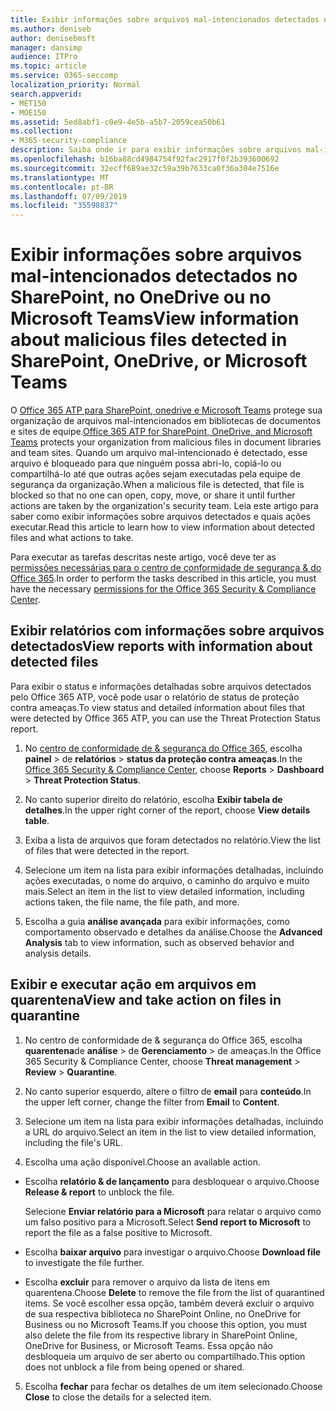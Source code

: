 ```yaml
---
title: Exibir informações sobre arquivos mal-intencionados detectados no SharePoint, no OneDrive ou no Microsoft Teams
ms.author: deniseb
author: denisebmsft
manager: dansimp
audience: ITPro
ms.topic: article
ms.service: O365-seccomp
localization_priority: Normal
search.appverid:
- MET150
- MOE150
ms.assetid: 5ed8abf1-c0e9-4e5b-a5b7-2059cea50b61
ms.collection:
- M365-security-compliance
description: Saiba onde ir para exibir informações sobre arquivos mal-intencionados detectados no SharePoint, no OneDrive ou no Microsoft Teams e como executar ações nesses arquivos.
ms.openlocfilehash: b16ba88cd4984754f92fac2917f0f2b393600692
ms.sourcegitcommit: 32ecff689ae32c59a39b7633ca0f36a304e7516e
ms.translationtype: MT
ms.contentlocale: pt-BR
ms.lasthandoff: 07/09/2019
ms.locfileid: "35598837"
---
```

# <a name="view-information-about-malicious-files-detected-in-sharepoint-onedrive-or-microsoft-teams"></a><span data-ttu-id="54f5a-103">Exibir informações sobre arquivos mal-intencionados detectados no SharePoint, no OneDrive ou no Microsoft Teams</span><span class="sxs-lookup"><span data-stu-id="54f5a-103">View information about malicious files detected in SharePoint, OneDrive, or Microsoft Teams</span></span>

<span data-ttu-id="54f5a-104">O [Office 365 ATP para SharePoint, onedrive e Microsoft Teams](atp-for-spo-odb-and-teams.md) protege sua organização de arquivos mal-intencionados em bibliotecas de documentos e sites de equipe.</span><span class="sxs-lookup"><span data-stu-id="54f5a-104">[Office 365 ATP for SharePoint, OneDrive, and Microsoft Teams](atp-for-spo-odb-and-teams.md) protects your organization from malicious files in document libraries and team sites.</span></span> <span data-ttu-id="54f5a-105">Quando um arquivo mal-intencionado é detectado, esse arquivo é bloqueado para que ninguém possa abri-lo, copiá-lo ou compartilhá-lo até que outras ações sejam executadas pela equipe de segurança da organização.</span><span class="sxs-lookup"><span data-stu-id="54f5a-105">When a malicious file is detected, that file is blocked so that no one can open, copy, move, or share it until further actions are taken by the organization's security team.</span></span> <span data-ttu-id="54f5a-106">Leia este artigo para saber como exibir informações sobre arquivos detectados e quais ações executar.</span><span class="sxs-lookup"><span data-stu-id="54f5a-106">Read this article to learn how to view information about detected files and what actions to take.</span></span> 

<span data-ttu-id="54f5a-107">Para executar as tarefas descritas neste artigo, você deve ter as [permissões necessárias para o centro de conformidade de segurança &amp; do Office 365](permissions-in-the-security-and-compliance-center.md).</span><span class="sxs-lookup"><span data-stu-id="54f5a-107">In order to perform the tasks described in this article, you must have the necessary [permissions for the Office 365 Security &amp; Compliance Center](permissions-in-the-security-and-compliance-center.md).</span></span> 
  
## <a name="view-reports-with-information-about-detected-files"></a><span data-ttu-id="54f5a-108">Exibir relatórios com informações sobre arquivos detectados</span><span class="sxs-lookup"><span data-stu-id="54f5a-108">View reports with information about detected files</span></span>

<span data-ttu-id="54f5a-109">Para exibir o status e informações detalhadas sobre arquivos detectados pelo Office 365 ATP, você pode usar o relatório de status de proteção contra ameaças.</span><span class="sxs-lookup"><span data-stu-id="54f5a-109">To view status and detailed information about files that were detected by Office 365 ATP, you can use the Threat Protection Status report.</span></span>
  
1. <span data-ttu-id="54f5a-110">No [centro de conformidade de &amp; segurança do Office 365](https://protection.office.com), escolha **painel** \> de **relatórios** \> **status da proteção contra ameaças**.</span><span class="sxs-lookup"><span data-stu-id="54f5a-110">In the [Office 365 Security &amp; Compliance Center](https://protection.office.com), choose **Reports** \> **Dashboard** \> **Threat Protection Status**.</span></span>
    
2. <span data-ttu-id="54f5a-111">No canto superior direito do relatório, escolha **Exibir tabela de detalhes**.</span><span class="sxs-lookup"><span data-stu-id="54f5a-111">In the upper right corner of the report, choose **View details table**.</span></span>
    
3. <span data-ttu-id="54f5a-112">Exiba a lista de arquivos que foram detectados no relatório.</span><span class="sxs-lookup"><span data-stu-id="54f5a-112">View the list of files that were detected in the report.</span></span>
    
4. <span data-ttu-id="54f5a-113">Selecione um item na lista para exibir informações detalhadas, incluindo ações executadas, o nome do arquivo, o caminho do arquivo e muito mais.</span><span class="sxs-lookup"><span data-stu-id="54f5a-113">Select an item in the list to view detailed information, including actions taken, the file name, the file path, and more.</span></span>
    
5. <span data-ttu-id="54f5a-114">Escolha a guia **análise avançada** para exibir informações, como comportamento observado e detalhes da análise.</span><span class="sxs-lookup"><span data-stu-id="54f5a-114">Choose the **Advanced Analysis** tab to view information, such as observed behavior and analysis details.</span></span> 
  
## <a name="view-and-take-action-on-files-in-quarantine"></a><span data-ttu-id="54f5a-115">Exibir e executar ação em arquivos em quarentena</span><span class="sxs-lookup"><span data-stu-id="54f5a-115">View and take action on files in quarantine</span></span>

1. <span data-ttu-id="54f5a-116">No centro de conformidade de &amp; segurança do Office 365, escolha **quarentena**de **análise** \> de **Gerenciamento** \> de ameaças.</span><span class="sxs-lookup"><span data-stu-id="54f5a-116">In the Office 365 Security &amp; Compliance Center, choose **Threat management** \> **Review** \> **Quarantine**.</span></span>
    
2. <span data-ttu-id="54f5a-117">No canto superior esquerdo, altere o filtro de **email** para **conteúdo**.</span><span class="sxs-lookup"><span data-stu-id="54f5a-117">In the upper left corner, change the filter from **Email** to **Content**.</span></span>
    
3. <span data-ttu-id="54f5a-118">Selecione um item na lista para exibir informações detalhadas, incluindo a URL do arquivo.</span><span class="sxs-lookup"><span data-stu-id="54f5a-118">Select an item in the list to view detailed information, including the file's URL.</span></span>
    
4. <span data-ttu-id="54f5a-119">Escolha uma ação disponível.</span><span class="sxs-lookup"><span data-stu-id="54f5a-119">Choose an available action.</span></span>
    
  - <span data-ttu-id="54f5a-120">Escolha **relatório &amp; de lançamento** para desbloquear o arquivo.</span><span class="sxs-lookup"><span data-stu-id="54f5a-120">Choose **Release &amp; report** to unblock the file.</span></span> 
    
    <span data-ttu-id="54f5a-121">Selecione **Enviar relatório para a Microsoft** para relatar o arquivo como um falso positivo para a Microsoft.</span><span class="sxs-lookup"><span data-stu-id="54f5a-121">Select **Send report to Microsoft** to report the file as a false positive to Microsoft.</span></span> 
    
  - <span data-ttu-id="54f5a-122">Escolha **baixar arquivo** para investigar o arquivo.</span><span class="sxs-lookup"><span data-stu-id="54f5a-122">Choose **Download file** to investigate the file further.</span></span> 
    
  - <span data-ttu-id="54f5a-123">Escolha **excluir** para remover o arquivo da lista de itens em quarentena.</span><span class="sxs-lookup"><span data-stu-id="54f5a-123">Choose **Delete** to remove the file from the list of quarantined items.</span></span> <span data-ttu-id="54f5a-124">Se você escolher essa opção, também deverá excluir o arquivo de sua respectiva biblioteca no SharePoint Online, no OneDrive for Business ou no Microsoft Teams.</span><span class="sxs-lookup"><span data-stu-id="54f5a-124">If you choose this option, you must also delete the file from its respective library in SharePoint Online, OneDrive for Business, or Microsoft Teams.</span></span> <span data-ttu-id="54f5a-125">Essa opção não desbloqueia um arquivo de ser aberto ou compartilhado.</span><span class="sxs-lookup"><span data-stu-id="54f5a-125">This option does not unblock a file from being opened or shared.</span></span> 
    
5. <span data-ttu-id="54f5a-126">Escolha **fechar** para fechar os detalhes de um item selecionado.</span><span class="sxs-lookup"><span data-stu-id="54f5a-126">Choose **Close** to close the details for a selected item.</span></span> 
  
  

